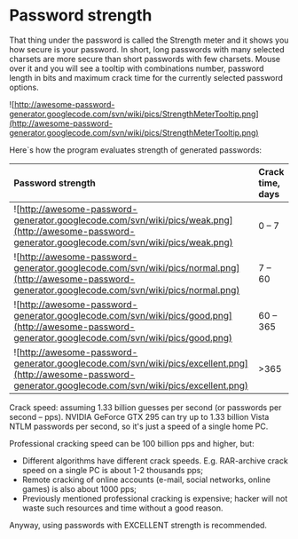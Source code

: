 # Password strength #

That thing under the password is called the Strength meter and it shows you how secure is your password.
In short, long passwords with many selected charsets are more secure than short passwords with few charsets.
Mouse over it and you will see a tooltip with combinations number, password length in bits and maximum crack time for the currently selected password options.

![http://awesome-password-generator.googlecode.com/svn/wiki/pics/StrengthMeterTooltip.png](http://awesome-password-generator.googlecode.com/svn/wiki/pics/StrengthMeterTooltip.png)

Here`s how the program evaluates strength of generated passwords:

| **Password strength** | **Crack time, days** |
|:----------------------|:---------------------|
| ![http://awesome-password-generator.googlecode.com/svn/wiki/pics/weak.png](http://awesome-password-generator.googlecode.com/svn/wiki/pics/weak.png) | 0 – 7              |
| ![http://awesome-password-generator.googlecode.com/svn/wiki/pics/normal.png](http://awesome-password-generator.googlecode.com/svn/wiki/pics/normal.png) | 7 – 60             |
| ![http://awesome-password-generator.googlecode.com/svn/wiki/pics/good.png](http://awesome-password-generator.googlecode.com/svn/wiki/pics/good.png) | 60 – 365           |
| ![http://awesome-password-generator.googlecode.com/svn/wiki/pics/excellent.png](http://awesome-password-generator.googlecode.com/svn/wiki/pics/excellent.png) | >365                 |

Crack speed: assuming 1.33 billion guesses per second (or passwords per second – pps). NVIDIA GeForce GTX 295 can try up to 1.33 billion Vista NTLM passwords per second, so it's just a speed of a single home PC.

Professional cracking speed can be 100 billion pps and higher, but:
  * Different algorithms have different crack speeds. E.g. RAR-archive crack speed on a single PC is about 1-2 thousands pps;
  * Remote cracking of online accounts (e-mail, social networks, online games) is also about 1000 pps;
  * Previously mentioned professional cracking is expensive; hacker will not waste such resources and time without a good reason.

Anyway, using passwords with EXCELLENT strength is recommended.
